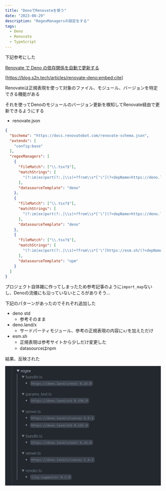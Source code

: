 ```yaml
---
title: "DenoでRenovateを使う"
date: "2023-08-29"
description: "RegexManagersの設定をする"
tags:
  - Deno
  - Renovate
  - TypeScript
---
```


下記参考にした

[Renovate で Deno の依存関係を自動で更新する](https://blog.s2n.tech/articles/renovate-deno)

[https://blog.s2n.tech/articles/renovate-deno:embed:cite]

Renovateは正規表現を使って対象のファイル、モジュール、バージョンを特定できる機能がある

それを使ってDenoのモジュールのバージョン更新を検知してRenovate経由で更新できるようにする

- renovate.json

```json
{
  "$schema": "https://docs.renovatebot.com/renovate-schema.json",
  "extends": [
    "config:base"
  ],
  "regexManagers": [
    {
      "fileMatch": ["\\.tsx?$"],
      "matchStrings": [
        "(?:im|ex)port(?:.|\\s)+?from\\s*['\"](?<depName>https://deno.land/.+?)@v?(?<currentValue>\\d+?\\.\\d+?\\.\\d+?).*?['\"]"
      ],
      "datasourceTemplate": "deno"
    },
    {
      "fileMatch": ["\\.tsx?$"],
      "matchStrings": [
        "(?:im|ex)port(?:.|\\s)+?from\\s*['\"](?<depName>https://deno.land/x/.+?)@v?(?<currentValue>\\d+?\\.\\d+?\\.\\d+?).*?['\"]"
      ],
      "datasourceTemplate": "deno"
    },
    {
      "fileMatch": ["\\.tsx?$"],
      "matchStrings": [
        "(?:im|ex)port(?:.|\\s)+?from\\s*['\"]https://esm.sh/(?<depName>.+?)@v?(?<currentValue>\\d+?\\.\\d+?\\.\\d+?).*?['\"]"
      ],
      "datasourceTemplate": "npm"
    }
  ]
}
```

プロジェクト自体雑に作ってしまったため参考記事のように`import_map`ないし、Denoの流儀にも沿っていないところがありそう…

下記のパターンがあったのでそれぞれ追加した

- deno std
    - 参考そのまま
- deno.land/x
    - サードパーティモジュール、参考の正規表現の内容に`x/`を加えただけ
- esm.sh
    - 正規表現は参考サイトから少しだけ変更した
    - datasourceはnpm


結果、反映された

![alt](deno_renovate01.png)
